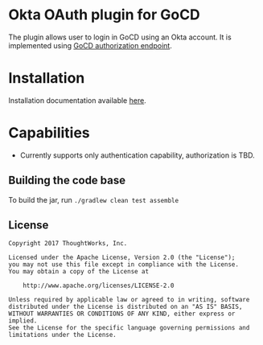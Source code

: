 # Okta OAuth plugin for GoCD

The plugin allows user to login in GoCD using an Okta account. It is implemented using [GoCD authorization endpoint](https://plugin-api.gocd.org/current/authorization/).

# Installation

Installation documentation available [here](INSTALL.md).

# Capabilities

* Currently supports only authentication capability, authorization is TBD.

## Building the code base

To build the jar, run `./gradlew clean test assemble`

## License

```plain
Copyright 2017 ThoughtWorks, Inc.

Licensed under the Apache License, Version 2.0 (the "License");
you may not use this file except in compliance with the License.
You may obtain a copy of the License at

    http://www.apache.org/licenses/LICENSE-2.0

Unless required by applicable law or agreed to in writing, software
distributed under the License is distributed on an "AS IS" BASIS,
WITHOUT WARRANTIES OR CONDITIONS OF ANY KIND, either express or implied.
See the License for the specific language governing permissions and
limitations under the License.
```
